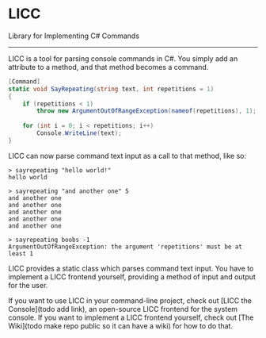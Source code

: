 # LICC

Library for Implementing C# Commands

---

LICC is a tool for parsing console commands in C#. You simply add an attribute to a method, and that method becomes a command.

```csharp
[Command]
static void SayRepeating(string text, int repetitions = 1)
{
    if (repetitions < 1)
        throw new ArgumentOutOfRangeException(nameof(repetitions), 1);
    
    for (int i = 0; i < repetitions; i++)
        Console.WriteLine(text);
}
```

LICC can now parse command text input as a call to that method, like so:

```
> sayrepeating "hello world!"
hello world

> sayrepeating "and another one" 5
and another one
and another one
and another one
and another one
and another one

> sayrepeating boobs -1
ArgumentOutOfRangeException: the argument 'repetitions' must be at least 1
```

LICC provides a static class which parses command text input. You have to implement a LICC frontend yourself, providing a method of input and output for the user.

If you want to use LICC in your command-line project, check out [LICC the Console](todo add link), an open-source LICC frontend for the system console. If you want to implement a LICC frontend yourself, check out [The Wiki](todo make repo public so it can have a wiki) for how to do that.

